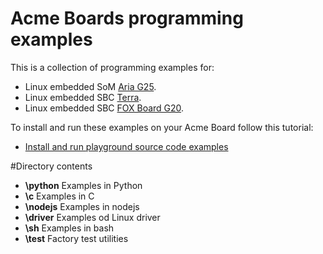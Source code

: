 # Acme Boards programming examples

This is a collection of programming examples for:

* Linux embedded SoM [Aria G25](http://www.acmesystems.it/aria). 
* Linux embedded SBC [Terra](http://www.acmesystems.it/terra). 
* Linux embedded SBC [FOX Board G20](http://www.acmesystems.it/FOXG20). 

To install and run these examples on your Acme Board follow this tutorial:

*  [Install and run playground source code examples](http://www.acmesystems.it/playground)

#Directory contents

* **\python** Examples in Python
* **\c** Examples in C
* **\nodejs** Examples in nodejs
* **\driver** Examples od Linux driver
* **\sh** Examples in bash
* **\test** Factory test utilities
